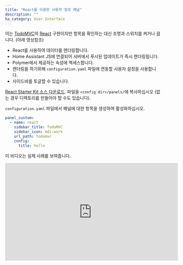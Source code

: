```yaml
---
title: "React를 이용한 사용자 정의 패널"
description: ""
ha_category: User Interface
---
```


이는 [TodoMVC](http://todomvc.com/)의 [React](https://facebook.github.io/react/) 구현이지만 항목을 확인하는 대신 조명과 스위치를 켜거나 끕니다. (아래 영상참조)

- React를 사용하여 데이터를 렌더링합니다.
- Home Assistant JS에 연결되어 서버에서 푸시된 업데이트가 즉시 렌더링됩니다.
- Polymer에서 제공하는 속성에 액세스합니다.
- 렌더링을 하기위해 `configuration.yaml` 파일에 연동할 사용자 설정을 사용합니다.
- 사이드바를 토글할 수 있습니다.

[React Starter Kit 소스 다운로드](https://github.com/home-assistant/custom-panel-starter-kit-react). 파일을 `<config dir>/panels/`에 복사하십시오 (없는 경우 디렉토리를 만들어야 할 수도 있습니다).

`configuration.yaml` 파일에서 패널에 대한 항목을 생성하여 활성화하십시오.

```yaml
panel_custom:
  - name: react
    sidebar_title: TodoMVC
    sidebar_icon: mdi:work
    url_path: todomvc
    config:
      title: hello
```

이 비디오는 실제 사례를 보여줍니다.

<div class='videoWrapper'>
<iframe width="560" height="315" src="https://www.youtube.com/embed/2200UutdXlo" frameborder="0" allowfullscreen></iframe>
</div>

